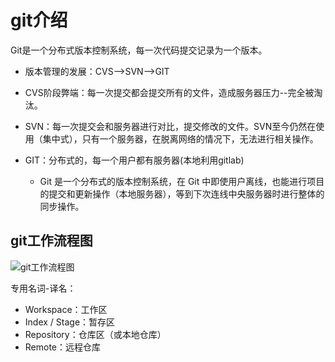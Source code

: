 # git介绍

Git是一个分布式版本控制系统，每一次代码提交记录为一个版本。


- 版本管理的发展：CVS-->SVN-->GIT

- CVS阶段弊端：每一次提交都会提交所有的文件，造成服务器压力--完全被淘汰。

- SVN：每一次提交会和服务器进行对比，提交修改的文件。SVN至今仍然在使用（集中式），只有一个服务器，在脱离网络的情况下，无法进行相关操作。

- GIT：分布式的，每一个用户都有服务器(本地利用gitlab)
	- Git 是一个分布式的版本控制系统，在 Git 中即使用户离线，也能进行项目的提交和更新操作（本地服务器），等到下次连线中央服务器时进行整体的同步操作。


## git工作流程图

![git工作流程图](git工作流程图.png)

专用名词-译名：
- Workspace：工作区
- Index / Stage：暂存区
- Repository：仓库区（或本地仓库）
- Remote：远程仓库